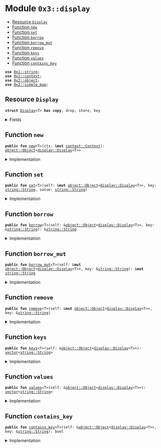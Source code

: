 
<a name="0x3_display"></a>

# Module `0x3::display`



-  [Resource `Display`](#0x3_display_Display)
-  [Function `new`](#0x3_display_new)
-  [Function `set`](#0x3_display_set)
-  [Function `borrow`](#0x3_display_borrow)
-  [Function `borrow_mut`](#0x3_display_borrow_mut)
-  [Function `remove`](#0x3_display_remove)
-  [Function `keys`](#0x3_display_keys)
-  [Function `values`](#0x3_display_values)
-  [Function `contains_key`](#0x3_display_contains_key)


<pre><code><b>use</b> <a href="">0x1::string</a>;
<b>use</b> <a href="">0x2::context</a>;
<b>use</b> <a href="">0x2::object</a>;
<b>use</b> <a href="">0x2::simple_map</a>;
</code></pre>



<a name="0x3_display_Display"></a>

## Resource `Display`



<pre><code><b>struct</b> <a href="display.md#0x3_display_Display">Display</a>&lt;T&gt; <b>has</b> <b>copy</b>, drop, store, key
</code></pre>



<details>
<summary>Fields</summary>


<dl>
<dt>
<code>sample_map: <a href="_SimpleMap">simple_map::SimpleMap</a>&lt;<a href="_String">string::String</a>, <a href="_String">string::String</a>&gt;</code>
</dt>
<dd>

</dd>
</dl>


</details>

<a name="0x3_display_new"></a>

## Function `new`



<pre><code><b>public</b> <b>fun</b> <a href="display.md#0x3_display_new">new</a>&lt;T&gt;(ctx: &<b>mut</b> <a href="_Context">context::Context</a>): <a href="_Object">object::Object</a>&lt;<a href="display.md#0x3_display_Display">display::Display</a>&lt;T&gt;&gt;
</code></pre>



<details>
<summary>Implementation</summary>


<pre><code><b>public</b> <b>fun</b> <a href="display.md#0x3_display_new">new</a>&lt;T&gt;(ctx: &<b>mut</b> Context): Object&lt;<a href="display.md#0x3_display_Display">Display</a>&lt;T&gt;&gt; {
    <a href="_new_singleton_object">context::new_singleton_object</a>(ctx, <a href="display.md#0x3_display_Display">Display</a>&lt;T&gt; {
        sample_map: <a href="_create">simple_map::create</a>()
    })
}
</code></pre>



</details>

<a name="0x3_display_set"></a>

## Function `set`



<pre><code><b>public</b> <b>fun</b> <a href="display.md#0x3_display_set">set</a>&lt;T&gt;(self: &<b>mut</b> <a href="_Object">object::Object</a>&lt;<a href="display.md#0x3_display_Display">display::Display</a>&lt;T&gt;&gt;, key: <a href="_String">string::String</a>, value: <a href="_String">string::String</a>)
</code></pre>



<details>
<summary>Implementation</summary>


<pre><code><b>public</b> <b>fun</b> <a href="display.md#0x3_display_set">set</a>&lt;T&gt;(self: &<b>mut</b> Object&lt;<a href="display.md#0x3_display_Display">Display</a>&lt;T&gt;&gt;, key: String, value: String) {
    <b>let</b> display_ref = <a href="_borrow_mut">object::borrow_mut</a>(self);
    <a href="_add">simple_map::add</a>(&<b>mut</b> display_ref.sample_map, key, value);
}
</code></pre>



</details>

<a name="0x3_display_borrow"></a>

## Function `borrow`



<pre><code><b>public</b> <b>fun</b> <a href="display.md#0x3_display_borrow">borrow</a>&lt;T&gt;(self: &<a href="_Object">object::Object</a>&lt;<a href="display.md#0x3_display_Display">display::Display</a>&lt;T&gt;&gt;, key: &<a href="_String">string::String</a>): &<a href="_String">string::String</a>
</code></pre>



<details>
<summary>Implementation</summary>


<pre><code><b>public</b> <b>fun</b> <a href="display.md#0x3_display_borrow">borrow</a>&lt;T&gt;(self: & Object&lt;<a href="display.md#0x3_display_Display">Display</a>&lt;T&gt;&gt; , key: &String): &String {
    <b>let</b> display_ref = <a href="_borrow">object::borrow</a>(self);
    <a href="_borrow">simple_map::borrow</a>(&display_ref.sample_map, key)
}
</code></pre>



</details>

<a name="0x3_display_borrow_mut"></a>

## Function `borrow_mut`



<pre><code><b>public</b> <b>fun</b> <a href="display.md#0x3_display_borrow_mut">borrow_mut</a>&lt;T&gt;(self: &<b>mut</b> <a href="_Object">object::Object</a>&lt;<a href="display.md#0x3_display_Display">display::Display</a>&lt;T&gt;&gt;, key: &<a href="_String">string::String</a>): &<b>mut</b> <a href="_String">string::String</a>
</code></pre>



<details>
<summary>Implementation</summary>


<pre><code><b>public</b> <b>fun</b> <a href="display.md#0x3_display_borrow_mut">borrow_mut</a>&lt;T&gt;(self: &<b>mut</b> Object&lt;<a href="display.md#0x3_display_Display">Display</a>&lt;T&gt;&gt;, key: &String): &<b>mut</b> String {
    <b>let</b> display_ref = <a href="_borrow_mut">object::borrow_mut</a>(self);
    <a href="_borrow_mut">simple_map::borrow_mut</a>(&<b>mut</b> display_ref.sample_map, key)
}
</code></pre>



</details>

<a name="0x3_display_remove"></a>

## Function `remove`



<pre><code><b>public</b> <b>fun</b> <a href="display.md#0x3_display_remove">remove</a>&lt;T&gt;(self: &<b>mut</b> <a href="_Object">object::Object</a>&lt;<a href="display.md#0x3_display_Display">display::Display</a>&lt;T&gt;&gt;, key: &<a href="_String">string::String</a>)
</code></pre>



<details>
<summary>Implementation</summary>


<pre><code><b>public</b> <b>fun</b> <a href="display.md#0x3_display_remove">remove</a>&lt;T&gt;(self: &<b>mut</b> Object&lt;<a href="display.md#0x3_display_Display">Display</a>&lt;T&gt;&gt;, key: &String) {
    <b>let</b> display_ref = <a href="_borrow_mut">object::borrow_mut</a>(self);
    <a href="_remove">simple_map::remove</a>(&<b>mut</b> display_ref.sample_map, key);
}
</code></pre>



</details>

<a name="0x3_display_keys"></a>

## Function `keys`



<pre><code><b>public</b> <b>fun</b> <a href="display.md#0x3_display_keys">keys</a>&lt;T&gt;(self: &<a href="_Object">object::Object</a>&lt;<a href="display.md#0x3_display_Display">display::Display</a>&lt;T&gt;&gt;): <a href="">vector</a>&lt;<a href="_String">string::String</a>&gt;
</code></pre>



<details>
<summary>Implementation</summary>


<pre><code><b>public</b> <b>fun</b> <a href="display.md#0x3_display_keys">keys</a>&lt;T&gt;(self: & Object&lt;<a href="display.md#0x3_display_Display">Display</a>&lt;T&gt;&gt;): <a href="">vector</a>&lt;String&gt; {
    <b>let</b> display_ref = <a href="_borrow">object::borrow</a>(self);
    <a href="_keys">simple_map::keys</a>(& display_ref.sample_map)
}
</code></pre>



</details>

<a name="0x3_display_values"></a>

## Function `values`



<pre><code><b>public</b> <b>fun</b> <a href="display.md#0x3_display_values">values</a>&lt;T&gt;(self: &<a href="_Object">object::Object</a>&lt;<a href="display.md#0x3_display_Display">display::Display</a>&lt;T&gt;&gt;): <a href="">vector</a>&lt;<a href="_String">string::String</a>&gt;
</code></pre>



<details>
<summary>Implementation</summary>


<pre><code><b>public</b> <b>fun</b> <a href="display.md#0x3_display_values">values</a>&lt;T&gt;(self: & Object&lt;<a href="display.md#0x3_display_Display">Display</a>&lt;T&gt;&gt;): <a href="">vector</a>&lt;String&gt; {
    <b>let</b> display_ref = <a href="_borrow">object::borrow</a>(self);
    <a href="_values">simple_map::values</a>(& display_ref.sample_map)
}
</code></pre>



</details>

<a name="0x3_display_contains_key"></a>

## Function `contains_key`



<pre><code><b>public</b> <b>fun</b> <a href="display.md#0x3_display_contains_key">contains_key</a>&lt;T&gt;(self: &<a href="_Object">object::Object</a>&lt;<a href="display.md#0x3_display_Display">display::Display</a>&lt;T&gt;&gt;, key: &<a href="_String">string::String</a>): bool
</code></pre>



<details>
<summary>Implementation</summary>


<pre><code><b>public</b> <b>fun</b> <a href="display.md#0x3_display_contains_key">contains_key</a>&lt;T&gt;(self: & Object&lt;<a href="display.md#0x3_display_Display">Display</a>&lt;T&gt;&gt;, key: &String): bool {
    <b>let</b> display_ref = <a href="_borrow">object::borrow</a>(self);
    <a href="_contains_key">simple_map::contains_key</a>(& display_ref.sample_map, key)
}
</code></pre>



</details>
